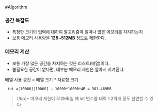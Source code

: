 ---
---
 #Algorithm


### 공간 복잡도
+ 특정한 크기의 입력에 대하여 알고리즘이 얼마나 많은 메모리를 차지하는지
+ 보통 메모리 사용량을 **128~512MB** 정도로 제한한다.

### 메모리 계산
+ 보통 가장 많은 공간을 차지하는 것은 리스트(배열)이다.
+ 불필요한 공간이 없다면, 대부분 메모리 제한은 알아서 지켜진다.

배열 사용 공간 = 배열 크기 * 자료형 크기

```
 int a[10000][10000] → 10000*10000*4B = 381.469MB
```

> [!tip]+ 
> 메모리 제한이 512MB일 때 int 변수를 대략 1.2억개 정도 선언할 수 있다.